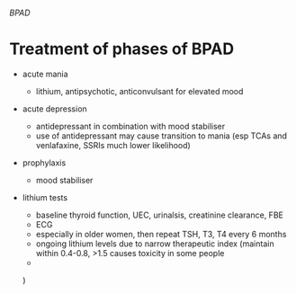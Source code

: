 ###### BPAD

# Treatment of phases of BPAD
- acute mania
    + lithium, antipsychotic, anticonvulsant for elevated mood
- acute depression
    + antidepressant in combination with mood stabiliser
    + use of antidepressant may cause transition to mania (esp TCAs and venlafaxine, SSRIs much lower likelihood)
- prophylaxis
    + mood stabiliser


- lithium tests
    + baseline thyroid function, UEC, urinalsis, creatinine clearance, FBE
    + ECG
    + especially in older women, then repeat TSH, T3, T4 every 6 months
    + ongoing lithium levels due to narrow therapeutic index (maintain within 0.4-0.8, >1.5 causes toxicity in some people
    + 


    )